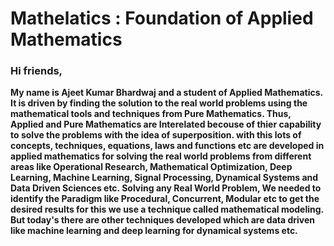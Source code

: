 # Mathelatics : Foundation of Applied Mathematics
### Hi friends,
  **My name is Ajeet Kumar Bhardwaj and a student of Applied Mathematics. It is driven by finding the solution to the real world problems using the mathematical tools and techniques from Pure Mathematics. Thus, 
  Applied and Pure Mathematics are Interelated becouse of thier capability to solve the problems with the idea of superposition. with this lots of concepts, techniques, equations, laws and functions etc are developed in applied mathematics
  for solving the real world problems from different areas like Operational Research, Mathematical Optimization, Deep Learning, Machine Learning, Signal Processing, Dynamical Systems and Data Driven Sciences etc. Solving any Real World Problem, 
  We needed to identify the Paradigm like Procedural, Concurrent, Modular etc to get the desired results for this we use a technique called mathematical modeling. But today's there are other techniques developed which are data driven like 
  machine learning and deep learning for dynamical systems etc.**

<!--
**mathelatics/mathelatics** is a ✨ _special_ ✨ repository because its `README.md` (this file) appears on your GitHub profile.

Here are some ideas to get you started:

- 🔭 I’m currently working on ...
- 🌱 I’m currently learning ...
- 👯 I’m looking to collaborate on ...
- 🤔 I’m looking for help with ...
- 💬 Ask me about ...
- 📫 How to reach me: ...
- 😄 Pronouns: ...
- ⚡ Fun fact: ...
-->

